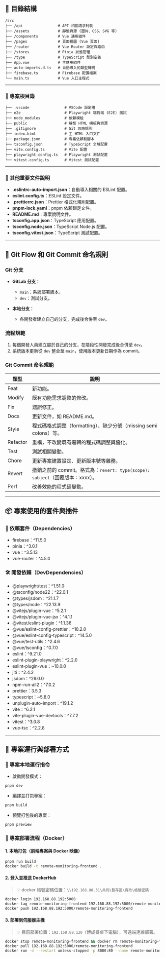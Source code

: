 ## 🧩 目錄結構

```
/src
├── /api                # API 相關請求封裝
├── /assets             # 靜態資源 (圖片、CSS、SVG 等)
├── /components         # Vue 通用組件
├── /pages              # 頁面視圖 (Vue 頁面)
├── /router             # Vue Router 設定與路由
├── /stores             # Pinia 狀態管理
├── /type               # TypeScript 型別定義
├── App.vue             # 主應用組件
├── auto-imports.d.ts   # 自動導入的類型聲明
├── firebase.ts         # Firebase 配置檔案
└── main.ts             # Vue 入口主程式
```

---

### 📂 專案根目錄

```
├── .vscode                # VSCode 設定檔
├── e2e                    # Playwright 端對端 (E2E) 測試
├── node_modules           # 依賴模組
├── public                 # 靜態 HTML 模板與資源
├── .gitignore             # Git 忽略規則
├── index.html             # 主 HTML 入口文件
├── package.json           # 專案依賴和腳本
├── tsconfig.json          # TypeScript 全域配置
├── vite.config.ts         # Vite 配置
├── playwright.config.ts   # Playwright 測試配置
└── vitest.config.ts       # Vitest 測試配置
```

---

### 📂 其他重要文件說明

- **.eslintrc-auto-import.json**：自動導入相關的 ESLint 配置。
- **eslint.config.ts**：ESLint 設定文件。
- **.prettierrc.json**：Prettier 格式化規則配置。
- **pnpm-lock.yaml**：pnpm 依賴鎖定文件。
- **README.md**：專案說明文件。
- **tsconfig.app.json**：TypeScript 應用配置。
- **tsconfig.node.json**：TypeScript Node.js 配置。
- **tsconfig.vitest.json**：TypeScript 測試配置。

---

## 🌳 Git Flow 和 Git Commit 命名規則

### Git 分支

- **GitLab 分支**：

  - `main`：系統部署版本。
  - `dev`：測試分支。

- **本地分支**：
  - 各開發者建立自己的分支，完成後合併至 `dev`。

### 流程規範

1. 每個開發人員建立屬於自己的分支，在階段性開發完成後合併至 `dev`。
2. 系統版本更新從 `dev` 整合至 `main`，使用版本更新日期作為 commit。

### Git Commit 命名規範

| 類型     | 說明                                                                          |
| -------- | ----------------------------------------------------------------------------- |
| Feat     | 新功能。                                                                      |
| Modify   | 既有功能需求調整的修改。                                                      |
| Fix      | 錯誤修正。                                                                    |
| Docs     | 更新文件，如 README.md。                                                      |
| Style    | 程式碼格式調整（formatting）、缺少分號（missing semi colons）等。             |
| Refactor | 重構，不改變既有邏輯的程式碼調整與優化。                                      |
| Test     | 測試相關變動。                                                                |
| Chore    | 更新專案建置設定、更新版本號等雜務。                                          |
| Revert   | 撤銷之前的 commit。格式為：`revert: type(scope): subject`（回覆版本：xxxx）。 |
| Perf     | 改善效能的程式碼變動。                                                        |

---

## 📦 專案使用的套件與插件

### 🔗 依賴套件（Dependencies）

- firebase：^11.5.0
- pinia：^3.0.1
- vue：^3.5.13
- vue-router：^4.5.0

### 🛠️ 開發依賴（DevDependencies）

- @playwright/test：^1.51.0
- @tsconfig/node22：^22.0.1
- @types/jsdom：^21.1.7
- @types/node：^22.13.9
- @vitejs/plugin-vue：^5.2.1
- @vitejs/plugin-vue-jsx：^4.1.1
- @vitest/eslint-plugin：^1.1.36
- @vue/eslint-config-prettier：^10.2.0
- @vue/eslint-config-typescript：^14.5.0
- @vue/test-utils：^2.4.6
- @vue/tsconfig：^0.7.0
- eslint：^9.21.0
- eslint-plugin-playwright：^2.2.0
- eslint-plugin-vue：~10.0.0
- jiti：^2.4.2
- jsdom：^26.0.0
- npm-run-all2：^7.0.2
- prettier：3.5.3
- typescript：~5.8.0
- unplugin-auto-import：^19.1.2
- vite：^6.2.1
- vite-plugin-vue-devtools：^7.7.2
- vitest：^3.0.8
- vue-tsc：^2.2.8

---

## 🚀 專案運行與部署方式

### 🔧 專案本地運行指令

- 啟動開發模式：

```bash
pnpm dev
```

- 編譯並打包專案：

```bash
pnpm build
```

- 預覽打包後的專案：

```bash
pnpm preview
```

### 📌 專案部署流程（Docker）

#### 1. 本地打包（前端專案與 Docker 映像）

```bash
pnpm run build
docker build -t remote-monitoring-frontend .
```

#### 2. 登入並推送 DockerHub

> 💡 docker 帳號密碼位置：`\\192.168.88.31\共同\暫存區\育欣\帳號密碼`

```bash
docker login 192.168.88.192:5000
docker tag remote-monitoring-frontend 192.168.88.192:5000/remote-monitoring-frontend
docker push 192.168.88.192:5000/remote-monitoring-frontend
```

#### 3. 部署到伺服器主機

> 💡 目前部署位置：`192.168.88.120`（博成哥桌下電腦），可遠端連線部署。

```bash
docker stop remote-monitoring-frontend && docker rm remote-monitoring-frontend
docker pull 192.168.88.192:5000/remote-monitoring-frontend
docker run -d --restart unless-stopped -p 8080:80 --name remote-monitoring-frontend 192.168.88.192:5000/remote-monitoring-frontend
```
